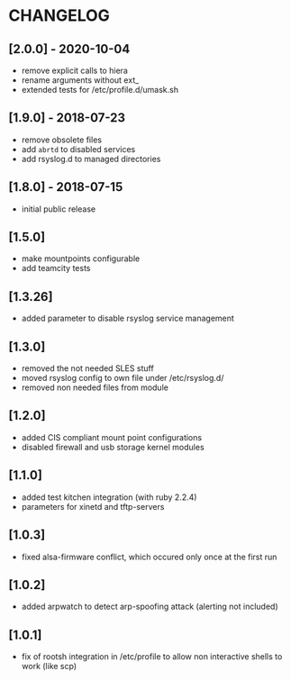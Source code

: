 # CHANGELOG
## [2.0.0] - 2020-10-04
* remove explicit calls to hiera
* rename arguments without ext_
* extended tests for /etc/profile.d/umask.sh

## [1.9.0] - 2018-07-23
* remove obsolete files
* add `abrtd` to disabled services
* add rsyslog.d to managed directories

## [1.8.0] - 2018-07-15
* initial public release

## [1.5.0]
* make mountpoints configurable
* add teamcity tests

## [1.3.26]
* added parameter to disable rsyslog service management

## [1.3.0]
* removed the not needed SLES stuff
* moved rsyslog config to own file under /etc/rsyslog.d/
* removed non needed files from module

## [1.2.0]
* added CIS compliant mount point configurations
* disabled firewall and usb storage kernel modules

## [1.1.0]
* added test kitchen integration (with ruby 2.2.4)
* parameters for xinetd and tftp-servers

## [1.0.3]
* fixed alsa-firmware conflict, which occured only once at the first run

## [1.0.2]
* added arpwatch to detect arp-spoofing attack (alerting not included)

## [1.0.1]
* fix of rootsh integration in /etc/profile to allow non interactive shells to work (like scp)
